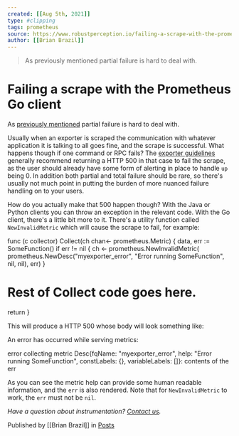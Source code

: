 ```yaml
---
created: [[Aug 5th, 2021]]
type: #clipping
tags: prometheus 
source: https://www.robustperception.io/failing-a-scrape-with-the-prometheus-go-client
author: [[Brian Brazil]] 
---
```

> As previously mentioned partial failure is hard to deal with.

# Failing a scrape with the Prometheus Go client


As [previously mentioned](https://www.robustperception.io/remote-read-and-partial-failures) partial failure is hard to deal with.

Usually when an exporter is scraped the communication with whatever application it is talking to all goes fine, and the scrape is successful. What happens though if one command or RPC fails? The [exporter guidelines](https://prometheus.io/docs/instrumenting/writing_exporters/#failed-scrapes) generally recommend returning a HTTP 500 in that case to fail the scrape, as the user should already have some form of alerting in place to handle `up` being 0. In addition both partial and total failure should be rare, so there's usually not much point in putting the burden of more nuanced failure handling on to your users.

How do you actually make that 500 happen though? With the Java or Python clients you can throw an exception in the relevant code. With the Go client, there's a little bit more to it. There's a utility function called `NewInvalidMetric` which will cause the scrape to fail, for example:

func (c collector) Collect(ch chan<- prometheus.Metric) {
  data, err := SomeFunction()
  if err != nil {
    ch <- prometheus.NewInvalidMetric(
          prometheus.NewDesc("myexporter\_error",
            "Error running SomeFunction", nil, nil),
        err)
  }
  # Rest of Collect code goes here.
  return
}

This will produce a HTTP 500 whose body will look something like:

An error has occurred while serving metrics:

error collecting metric Desc{fqName: "myexporter\_error", help: "Error running SomeFunction", constLabels: {}, variableLabels: \[\]}: contents of the err

As you can see the metric help can provide some human readable information, and the `err` is also rendered. Note that for `NewInvalidMetric` to work, the `err` must not be `nil`.

_Have a question about instrumentation? [Contact us](mailto:prometheus@robustperception.io)._

Published by [[Brian Brazil]] in [Posts](https://www.robustperception.io/category/posts)
